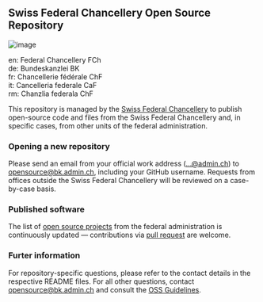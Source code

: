 ## Swiss Federal Chancellery Open Source Repository

![image](https://github.com/user-attachments/assets/f1359e3e-e454-41f9-97c8-7c1f9f97caa6)

en: Federal Chancellery FCh<br>
de: Bundeskanzlei BK<br>
fr: Chancellerie fédérale ChF<br>
it: Cancelleria federale CaF<br>
rm: Chanzlia federala ChF<br>

This repository is managed by the [Swiss Federal Chancellery](https://www.bk.admin.ch/) to publish open-source code and files from the Swiss Federal Chancellery and, in specific cases, from other units of the federal administration.

### Opening a new repository

Please send an email from your official work address (...@admin.ch) to opensource@bk.admin.ch, including your GitHub username. Requests from offices outside the Swiss Federal Chancellery will be reviewed on a case-by-case basis.

### Published software

The list of [open source projects](https://github.com/swiss/index) from the federal administration is continuously updated — contributions via [pull request]([url](https://github.com/swiss/index/pulls)) are welcome.

### Furter information

For repository-specific questions, please refer to the contact details in the respective README files.
For all other questions, contact opensource@bk.admin.ch and consult the [OSS Guidelines](https://github.com/swiss/opensource-guidelines).

